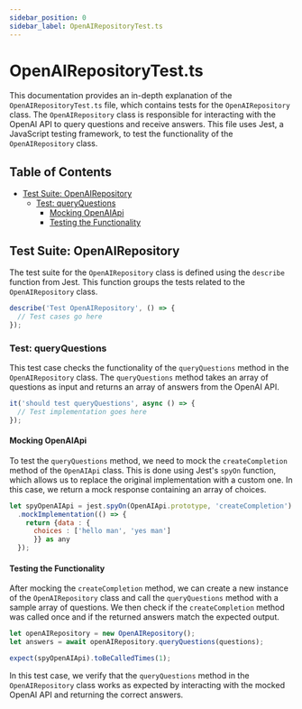 ```yaml
---
sidebar_position: 0
sidebar_label: OpenAIRepositoryTest.ts
---
```


# OpenAIRepositoryTest.ts

This documentation provides an in-depth explanation of the `OpenAIRepositoryTest.ts` file, which contains tests for the `OpenAIRepository` class. The `OpenAIRepository` class is responsible for interacting with the OpenAI API to query questions and receive answers. This file uses Jest, a JavaScript testing framework, to test the functionality of the `OpenAIRepository` class.

## Table of Contents

- [Test Suite: OpenAIRepository](#test-suite-openairepository)
  - [Test: queryQuestions](#test-queryquestions)
    - [Mocking OpenAIApi](#mocking-openaiapi)
    - [Testing the Functionality](#testing-the-functionality)

## Test Suite: OpenAIRepository

The test suite for the `OpenAIRepository` class is defined using the `describe` function from Jest. This function groups the tests related to the `OpenAIRepository` class.

```javascript
describe('Test OpenAIRepository', () => {
  // Test cases go here
});
```

### Test: queryQuestions

This test case checks the functionality of the `queryQuestions` method in the `OpenAIRepository` class. The `queryQuestions` method takes an array of questions as input and returns an array of answers from the OpenAI API.

```javascript
it('should test queryQuestions', async () => {
  // Test implementation goes here
});
```

#### Mocking OpenAIApi

To test the `queryQuestions` method, we need to mock the `createCompletion` method of the `OpenAIApi` class. This is done using Jest's `spyOn` function, which allows us to replace the original implementation with a custom one. In this case, we return a mock response containing an array of choices.

```javascript
let spyOpenAIApi = jest.spyOn(OpenAIApi.prototype, 'createCompletion')
  .mockImplementation(() => {
    return {data : {
      choices : ['hello man', 'yes man']
      }} as any
  });
```

#### Testing the Functionality

After mocking the `createCompletion` method, we can create a new instance of the `OpenAIRepository` class and call the `queryQuestions` method with a sample array of questions. We then check if the `createCompletion` method was called once and if the returned answers match the expected output.

```javascript
let openAIRepository = new OpenAIRepository();
let answers = await openAIRepository.queryQuestions(questions);

expect(spyOpenAIApi).toBeCalledTimes(1);
```

In this test case, we verify that the `queryQuestions` method in the `OpenAIRepository` class works as expected by interacting with the mocked OpenAI API and returning the correct answers.